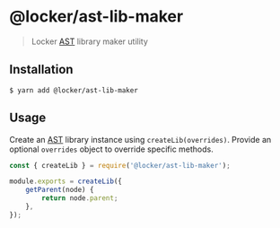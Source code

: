 # @locker/ast-lib-maker

> Locker [AST] library maker utility

## Installation

```shell
$ yarn add @locker/ast-lib-maker
```

## Usage

Create an [AST] library instance using `createLib(overrides)`. Provide an
optional `overrides` object to override specific methods.
```js
const { createLib } = require('@locker/ast-lib-maker');

module.exports = createLib({
    getParent(node) {
        return node.parent;
    },
});
```

[`@locker/compiler`]: https://www.npmjs.com/package/@locker/compiler
[`@locker/eslint-rule-maker`]: https://www.npmjs.com/package/@locker/eslint-rule-maker
[AST]: https://en.wikipedia.org/wiki/Abstract_syntax_tree
